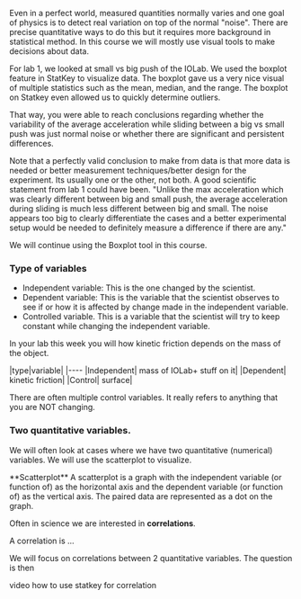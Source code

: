 Even in a perfect world, measured quantities normally varies and one goal of physics is to detect real variation on top of the normal "noise". 
There are precise quantitative ways to do this but it requires more background in statistical method. In this course we will mostly use visual tools to make decisions about data. 
  
For lab 1, we looked at small vs big push of the IOLab. We used the boxplot feature in StatKey to visualize data. The boxplot gave us a very nice visual of multiple statistics such as the mean, median, and the range. The boxplot on Statkey even allowed us to quickly determine outliers. 

That way, you were able to reach conclusions regarding whether the variability of the average acceleration while sliding between a big vs small push was just normal noise or whether there are significant and persistent differences. 

<lrndesign-sidenote label="Instructor Note" icon="bookmark" bg-color="#c2e5f2">
Note that a perfectly valid conclusion to make from data is that more data is needed or better measurement techniques/better design for the experiment. Its usually one or the other, not both. A good scientific statement from lab 1 could have been. "Unlike the max acceleration which was clearly different between big and small push, the average acceleration during sliding is much less different between big and small. The noise appears too big to clearly differentiate the cases and a better experimental setup would be needed to definitely measure a difference if there are any."
</lrndesign-sidenote>

We will continue using the Boxplot tool in this course.

### Type of variables

* Independent variable: This is the one changed by the scientist. 
* Dependent variable: This is the variable that the scientist observes to see if or how it is affected by change made in the independent variable. 
* Controlled variable. This is a variable that the scientist will try to keep constant while changing the independent variable. 

In your lab this week you will how kinetic friction depends on the mass of the object. 

|type|variable|
|----
|Independent| mass of IOLab+ stuff on it|
|Dependent| kinetic friction|
|Control| surface|

There are often multiple control variables. It really refers to anything that you are NOT changing. 


### Two quantitative variables. 

We will often look at cases where we have two quantitative (numerical) variables. We will use the scatterplot to visualize. 

<lrndesign-sidenote label="Instructor Note" icon="bookmark" bg-color="#c2e5f2">
**Scatterplot**
A scatterplot is a graph with the independent variable (or function of) as the horizontal axis and the dependent variable (or function of) as the vertical axis. The paired data are represented as a dot on the graph. 
</lrndesign-sidenote>


 
 Often in science we are interested in **correlations**. 
 
 A correlation is ... 
 
 
 We will focus on correlations between 2 quantitative variables. The question is then 



video how to use statkey for correlation
